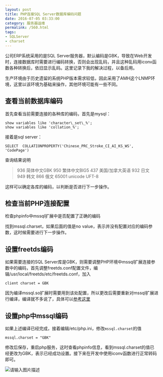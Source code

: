 ```yaml
---
layout: post
title: PHP连接SQL Server数据库编码问题
date: 2016-07-05 03:33:00
category: 服务器运维
permalink: /560.html
tags:
- SQLServer
- charset
---
```


<!--markdown-->公司ERP系统采用的是SQL Server服务器，默认编码是GBK，导致在Web开发时，连接数据库时需要进行编码转换，否则会出现乱码，并且这种乱码用iconv函数各种转换后，依旧显示乱码。这里记录下我的解决过程，以备后用。

生产环境由于历史遗留的系统PHP版本需求较低，因此采用了AMH这个LNMP环境，这里以该环境为基础来操作，其他环境可能有一些不同。

## 查看当前数据库编码

首先查看当前需要连接的各种库的编码，首先是mysql：

    show variables like 'character\_set\_%';
    show variables like 'collation_%';

接着是sql server：

    SELECT  COLLATIONPROPERTY('Chinese_PRC_Stroke_CI_AI_KS_WS', 'CodePage') 

查询结果说明

> 936 简体中文GBK
> 950 繁体中文BIG5
> 437 美国/加拿大英语
> 932 日文
> 949 韩文
> 866 俄文
> 65001 unicode UFT-8

这样可以确定各库的编码，以判断是否进行下一步操作。

## 检查当前PHP连接配置

检查phpinfo中mssql扩展中是否配置了正确的编码

找到mssql.charset，如果后面的值是no value，表示并没有配置对应的编码参数，这时候需要进行下一步操作。

## 设置freetds编码

如果需要连接的SQL Server库是GBK，则需要调整PHP环境中mssql扩展连接参数中的编码，首先调整freetds.conf配置文件，编辑/usr/local/freetds/etc/freetds.conf，加入

    client charset = GBK

因为编译mssql.so扩展时需要用到该处配置，所以更改后需要重新对mssql扩展进行编译，编译就不多说了，具体可以[参考这里][1]

## 设置php中mssql编码

如果上述编译已经完成，接着编辑/etc/php.ini，修改`mssql.charset`的值

    mssql.charset = "GBK"

修改后保存，重启php服务，这时查看phpinfo信息，看到mssql.charset的值已经更改为GBK，表示已经成功设置。接下来在开发中使用iconv函数进行正常转码即可。

![请输入图片描述][2]


  [1]: http://hi.ktsee.com/249.html
  [2]: https://static.ktsee.com/s1/2016/07/20160705133738623.png